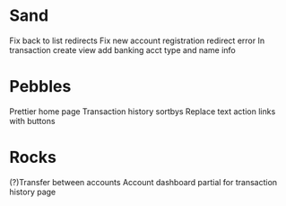 ﻿# Sand
Fix back to list redirects
Fix new account registration redirect error
In transaction create view add banking acct type and name info

# Pebbles
Prettier home page
Transaction history sortbys
Replace text action links with buttons

# Rocks
(?)Transfer between accounts
Account dashboard partial for transaction history page